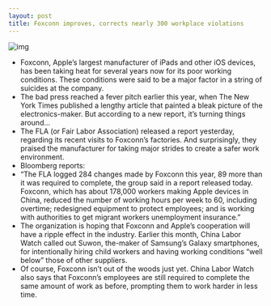 ```yaml
---
layout: post
title: Foxconn improves, corrects nearly 300 workplace violations
---
```

![img](http://media.idownloadblog.com/wp-content/uploads/2011/09/FoxconniPad2.jpg)
* Foxconn, Apple’s largest manufacturer of iPads and other iOS devices, has been taking heat for several years now for its poor working conditions. These conditions were said to be a major factor in a string of suicides at the company.
* The bad press reached a fever pitch earlier this year, when The New York Times published a lengthy article that painted a bleak picture of the electronics-maker. But according to a new report, it’s turning things around…
* The FLA (or Fair Labor Association) released a report yesterday, regarding its recent visits to Foxconn’s factories. And surprisingly, they praised the manufacturer for taking major strides to create a safer work environment.
* Bloomberg reports:
* “The FLA logged 284 changes made by Foxconn this year, 89 more than it was required to complete, the group said in a report released today. Foxconn, which has about 178,000 workers making Apple devices in China, reduced the number of working hours per week to 60, including overtime; redesigned equipment to protect employees; and is working with authorities to get migrant workers unemployment insurance.”
* The organization is hoping that Foxconn and Apple’s cooperation will have a ripple effect in the industry. Earlier this month, China Labor Watch called out Suwon, the-maker of Samsung’s Galaxy smartphones, for intentionally hiring child workers and having working conditions “well below” those of other suppliers.
* Of course, Foxconn isn’t out of the woods just yet. China Labor Watch also says that Foxconn’s employees are still required to complete the same amount of work as before, prompting them to work harder in less time.

